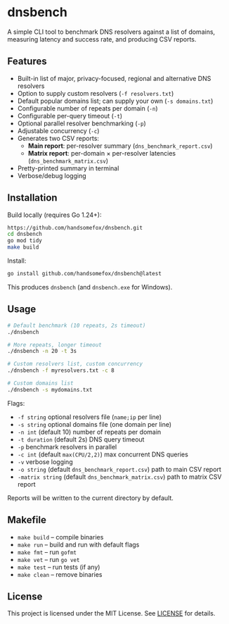 # dnsbench

A simple CLI tool to benchmark DNS resolvers against a list of domains, measuring latency and success rate, and producing CSV reports.

## Features

- Built-in list of major, privacy-focused, regional and alternative DNS resolvers
- Option to supply custom resolvers (`-f resolvers.txt`)
- Default popular domains list; can supply your own (`-s domains.txt`)
- Configurable number of repeats per domain (`-n`)
- Configurable per-query timeout (`-t`)
- Optional parallel resolver benchmarking (`-p`)
- Adjustable concurrency (`-c`)
- Generates two CSV reports:
  - **Main report**: per-resolver summary (`dns_benchmark_report.csv`)
  - **Matrix report**: per-domain × per-resolver latencies (`dns_benchmark_matrix.csv`)
- Pretty-printed summary in terminal
- Verbose/debug logging

## Installation

Build locally (requires Go 1.24+):

```bash
https://github.com/handsomefox/dnsbench.git
cd dnsbench
go mod tidy
make build
```

Install:

```bash
go install github.com/handsomefox/dnsbench@latest
```

This produces `dnsbench` (and `dnsbench.exe` for Windows).

## Usage

```bash
# Default benchmark (10 repeats, 2s timeout)
./dnsbench

# More repeats, longer timeout
./dnsbench -n 20 -t 3s

# Custom resolvers list, custom concurrency
./dnsbench -f myresolvers.txt -c 8

# Custom domains list
./dnsbench -s mydomains.txt
```

Flags:

- `-f string`
  optional resolvers file (`name;ip` per line)
- `-s string`
  optional domains file (one domain per line)
- `-n int` (default 10)
  number of repeats per domain
- `-t duration` (default 2s)
  DNS query timeout
- `-p`
  benchmark resolvers in parallel
- `-c int` (default `max(CPU/2,2)`)
  max concurrent DNS queries
- `-v`
  verbose logging
- `-o string` (default `dns_benchmark_report.csv`)
  path to main CSV report
- `-matrix string` (default `dns_benchmark_matrix.csv`)
  path to matrix CSV report

Reports will be written to the current directory by default.

## Makefile

- `make build` – compile binaries
- `make run` – build and run with default flags
- `make fmt` – run `gofmt`
- `make vet` – run `go vet`
- `make test` – run tests (if any)
- `make clean` – remove binaries

## License

This project is licensed under the MIT License. See [LICENSE](LICENSE) for details.
